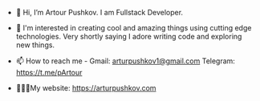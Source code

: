 - 👋 Hi, I’m Artour Pushkov. I am  Fullstack Developer.
- 👀 I'm interested in creating cool and amazing things using cutting edge technologies. Very shortly saying I adore writing code and exploring new things.

- 📫 How to reach me - Gmail: arturpushkov1@gmail.com Telegram: https://t.me/pArtour

- 👨🏻‍💻My website: https://arturpushkov.com


<!---
pArtour/pArtour is a ✨ special ✨ repository because its `README.md` (this file) appears on your GitHub profile.
You can click the Preview link to take a look at your changes.
--->
